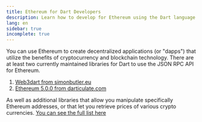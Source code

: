```yaml
---
title: Ethereum for Dart Developers
description: Learn how to develop for Ethereum using the Dart language
lang: en
sidebar: true
incomplete: true
---
```


You can use Ethereum to create decentralized applications (or "dapps") that utilize the benefits of cryptocurrency and blockchain technology.
There are at least two currently maintained libraries for Dart to use the JSON RPC API for Ethereum.

1. [Web3dart from simonbutler.eu](https://pub.dev/packages/web3dart)
1. [Ethereum 5.0.0 from darticulate.com](https://pub.dev/packages/ethereum)

As well as additional libraries that allow you manipulate specifically Ethereum addresses, or that let you retrieve prices of various crypto
currencies. [You can see the full list here](https://pub.dev/dart/packages?q=ethereum)
